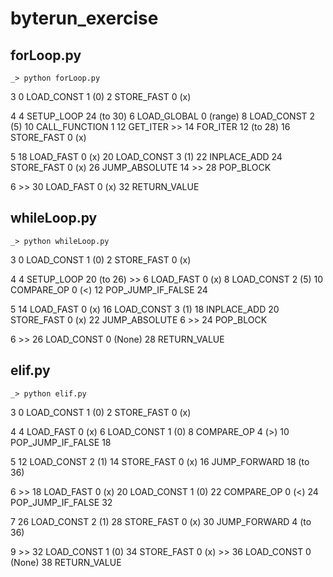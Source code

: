 # byterun_exercise

## forLoop.py
```
_> python forLoop.py
```
  3           0 LOAD_CONST               1 (0)
              2 STORE_FAST               0 (x)

  4           4 SETUP_LOOP              24 (to 30)
              6 LOAD_GLOBAL              0 (range)
              8 LOAD_CONST               2 (5)
             10 CALL_FUNCTION            1
             12 GET_ITER
        >>   14 FOR_ITER                12 (to 28)
             16 STORE_FAST               0 (x)

  5          18 LOAD_FAST                0 (x)
             20 LOAD_CONST               3 (1)
             22 INPLACE_ADD
             24 STORE_FAST               0 (x)
             26 JUMP_ABSOLUTE           14
        >>   28 POP_BLOCK

  6     >>   30 LOAD_FAST                0 (x)
             32 RETURN_VALUE
## whileLoop.py
```
_> python whileLoop.py
```
  3           0 LOAD_CONST               1 (0)
              2 STORE_FAST               0 (x)

  4           4 SETUP_LOOP              20 (to 26)
        >>    6 LOAD_FAST                0 (x)
              8 LOAD_CONST               2 (5)
             10 COMPARE_OP               0 (<)
             12 POP_JUMP_IF_FALSE       24

  5          14 LOAD_FAST                0 (x)
             16 LOAD_CONST               3 (1)
             18 INPLACE_ADD
             20 STORE_FAST               0 (x)
             22 JUMP_ABSOLUTE            6
        >>   24 POP_BLOCK

  6     >>   26 LOAD_CONST               0 (None)
             28 RETURN_VALUE

## elif.py
```
_> python elif.py
```
  3           0 LOAD_CONST               1 (0)
              2 STORE_FAST               0 (x)

  4           4 LOAD_FAST                0 (x)
              6 LOAD_CONST               1 (0)
              8 COMPARE_OP               4 (>)
             10 POP_JUMP_IF_FALSE       18

  5          12 LOAD_CONST               2 (1)
             14 STORE_FAST               0 (x)
             16 JUMP_FORWARD            18 (to 36)

  6     >>   18 LOAD_FAST                0 (x)
             20 LOAD_CONST               1 (0)
             22 COMPARE_OP               0 (<)
             24 POP_JUMP_IF_FALSE       32

  7          26 LOAD_CONST               2 (1)
             28 STORE_FAST               0 (x)
             30 JUMP_FORWARD             4 (to 36)

  9     >>   32 LOAD_CONST               1 (0)
             34 STORE_FAST               0 (x)
        >>   36 LOAD_CONST               0 (None)
             38 RETURN_VALUE


